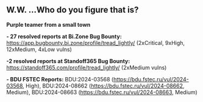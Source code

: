 ## W.W. ...Who do you figure that is?
**Purple teamer from a small town**

**- 27 resolved reports at Bi.Zone Bug Bounty:** https://app.bugbounty.bi.zone/profile/tread_lightly/ (2xCritical, 9xHigh, 12xMedium, 4xLow vulns)

**-2 resolved reports at Standoff365 Bug Bounty:** https://standoff365.com/profile/tread_lightly/ (2xMedium vulns)

**- BDU FSTEC Reports:** BDU:2024-03568 (https://bdu.fstec.ru/vul/2024-03568, High), BDU:2024-08662 (https://bdu.fstec.ru/vul/2024-08662, Medium), BDU:2024-08663 (https://bdu.fstec.ru/vul/2024-08663, Medium)

